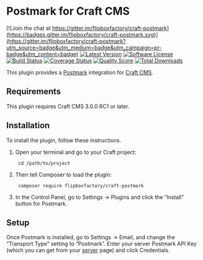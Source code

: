 # Postmark for Craft CMS
[![Join the chat at https://gitter.im/flipboxfactory/craft-postmark](https://badges.gitter.im/flipboxfactory/craft-postmark.svg)](https://gitter.im/flipboxfactory/craft-postmark?utm_source=badge&utm_medium=badge&utm_campaign=pr-badge&utm_content=badge)
[![Latest Version](https://img.shields.io/github/release/flipboxfactory/craft-postmark.svg?style=flat-square)](https://github.com/flipboxfactory/craft-postmark/releases)
[![Software License](https://img.shields.io/badge/license-MIT-brightgreen.svg?style=flat-square)](LICENSE.md)
[![Build Status](https://img.shields.io/travis/flipboxfactory/craft-postmark/master.svg?style=flat-square)](https://travis-ci.org/flipboxfactory/craft-postmark)
[![Coverage Status](https://img.shields.io/scrutinizer/coverage/g/flipboxfactory/craft-postmark.svg?style=flat-square)](https://scrutinizer-ci.com/g/flipboxfactory/craft-postmark/code-structure)
[![Quality Score](https://img.shields.io/scrutinizer/g/flipboxfactory/craft-postmark.svg?style=flat-square)](https://scrutinizer-ci.com/g/flipboxfactory/craft-postmark)
[![Total Downloads](https://img.shields.io/packagist/dt/flipboxfactory/craft-postmark.svg?style=flat-square)](https://packagist.org/packages/flipboxfactory/craft-postmark)

This plugin provides a [Postmark](http://www.postmarkapp.com/) integration for [Craft CMS](https://craftcms.com/).


## Requirements

This plugin requires Craft CMS 3.0.0 RC1 or later.


## Installation

To install the plugin, follow these instructions.

1. Open your terminal and go to your Craft project:

        cd /path/to/project

2. Then tell Composer to load the plugin:

        composer require flipboxfactory/craft-postmark

3. In the Control Panel, go to Settings → Plugins and click the “Install” button for Postmark.

## Setup

Once Postmark is installed, go to Settings → Email, and change the “Transport Type” setting to “Postmark”. Enter your server Postmark API Key (which you can get from your [server](https://account.postmarkapp.com/servers/) page) and click Credentials.
